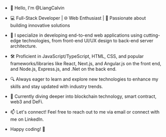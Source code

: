 - 👋 Hello, I'm @LiangCalvin

- 💻 Full-Stack Developer | 🌐 Web Enthusiast | 🚀 Passionate about building innovative solutions

- 🔧 I specialize in developing end-to-end web applications using cutting-edge technologies, from front-end UI/UX design to back-end server architecture.

- 🛠️ Proficient in JavaScript/TypeScript, HTML, CSS, and popular frameworks/libraries like React, Next.js, and Angular.js on the front end, and Node.js, Express.js, and .Net on the back end.

- 🔍 Always eager to learn and explore new technologies to enhance my skills and stay updated with industry trends.

- 🌱 Currently diving deeper into blockchain technology, smart contract, web3 and DeFi.

- 📫 Let's connect! Feel free to reach out to me via email or connect with me on LinkedIn.

- Happy coding! 🚀

<!---
LiangCalvin/LiangCalvin is a ✨ special ✨ repository because its `README.md` (this file) appears on your GitHub profile.
You can click the Preview link to take a look at your changes.
--->

